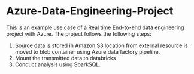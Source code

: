 # Azure-Data-Engineering-Project
This is an example use case of a Real time End-to-end data engineering project with Azure. The project follows the following steps:
1) Source data is stored in Amazon S3 location from external resource is moved to blob container using Azure data factory pipeline.
2) Mount the transmitted data to databricks
3) Conduct analysis using SparkSQL.




